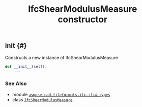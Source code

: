 ﻿---
title: IfcShearModulusMeasure constructor
second_title: Aspose.CAD for Python via .NET API References
description: 
type: docs
weight: 10
url: /python-net/aspose.cad.fileformats.ifc.ifc4.types/ifcshearmodulusmeasure/__init__/
is_root: false
---

## __init__ {#}

Constructs a new instance of IfcShearModulusMeasure



```python
def __init__(self):
    ...
```





### See Also
* module [`aspose.cad.fileformats.ifc.ifc4.types`](../../)
* class [`IfcShearModulusMeasure`](/cad/python-net/aspose.cad.fileformats.ifc.ifc4.types/ifcshearmodulusmeasure)
